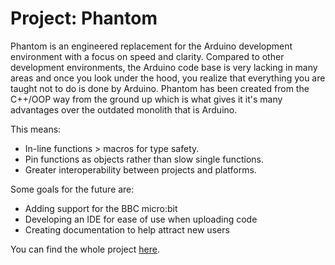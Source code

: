 # Project: Phantom

Phantom is an engineered replacement for the Arduino development environment with a focus on speed and clarity. Compared to other development environments, the Arduino code base is very lacking in many areas and once you look under the hood, you realize that everything you are taught not to do is done by Arduino. Phantom has been created from the C++/OOP way from the ground up which is what gives it it's many advantages over the outdated monolith that is Arduino.

This means:
- In-line functions > macros for type safety.
- Pin functions as objects rather than slow single functions.
- Greater interoperability between projects and platforms.

Some goals for the future are:
- Adding support for the BBC micro:bit
- Developing an IDE for ease of use when uploading code
- Creating documentation to help attract new users

You can find the whole project [here](https://github.com/PhantomEmbedded/).